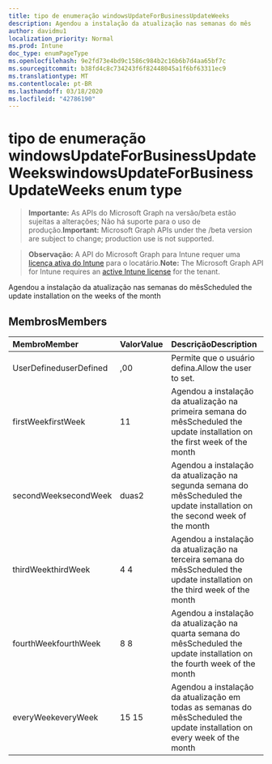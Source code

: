 ```yaml
---
title: tipo de enumeração windowsUpdateForBusinessUpdateWeeks
description: Agendou a instalação da atualização nas semanas do mês
author: davidmu1
localization_priority: Normal
ms.prod: Intune
doc_type: enumPageType
ms.openlocfilehash: 9e2fd73e4bd9c1586c984b2c16b6b7d4aa65bf7c
ms.sourcegitcommit: b38fd4c8c734243f6f82448045a1f6bf63311ec9
ms.translationtype: MT
ms.contentlocale: pt-BR
ms.lasthandoff: 03/18/2020
ms.locfileid: "42786190"
---
```

# <a name="windowsupdateforbusinessupdateweeks-enum-type"></a><span data-ttu-id="169e9-103">tipo de enumeração windowsUpdateForBusinessUpdateWeeks</span><span class="sxs-lookup"><span data-stu-id="169e9-103">windowsUpdateForBusinessUpdateWeeks enum type</span></span>

> <span data-ttu-id="169e9-104">**Importante:** As APIs do Microsoft Graph na versão/beta estão sujeitas a alterações; Não há suporte para o uso de produção.</span><span class="sxs-lookup"><span data-stu-id="169e9-104">**Important:** Microsoft Graph APIs under the /beta version are subject to change; production use is not supported.</span></span>

> <span data-ttu-id="169e9-105">**Observação:** A API do Microsoft Graph para Intune requer uma [licença ativa do Intune](https://go.microsoft.com/fwlink/?linkid=839381) para o locatário.</span><span class="sxs-lookup"><span data-stu-id="169e9-105">**Note:** The Microsoft Graph API for Intune requires an [active Intune license](https://go.microsoft.com/fwlink/?linkid=839381) for the tenant.</span></span>

<span data-ttu-id="169e9-106">Agendou a instalação da atualização nas semanas do mês</span><span class="sxs-lookup"><span data-stu-id="169e9-106">Scheduled the update installation on the weeks of the month</span></span>

## <a name="members"></a><span data-ttu-id="169e9-107">Membros</span><span class="sxs-lookup"><span data-stu-id="169e9-107">Members</span></span>
|<span data-ttu-id="169e9-108">Membro</span><span class="sxs-lookup"><span data-stu-id="169e9-108">Member</span></span>|<span data-ttu-id="169e9-109">Valor</span><span class="sxs-lookup"><span data-stu-id="169e9-109">Value</span></span>|<span data-ttu-id="169e9-110">Descrição</span><span class="sxs-lookup"><span data-stu-id="169e9-110">Description</span></span>|
|:---|:---|:---|
|<span data-ttu-id="169e9-111">UserDefined</span><span class="sxs-lookup"><span data-stu-id="169e9-111">userDefined</span></span>|<span data-ttu-id="169e9-112">,0</span><span class="sxs-lookup"><span data-stu-id="169e9-112">0</span></span>|<span data-ttu-id="169e9-113">Permite que o usuário defina.</span><span class="sxs-lookup"><span data-stu-id="169e9-113">Allow the user to set.</span></span>|
|<span data-ttu-id="169e9-114">firstWeek</span><span class="sxs-lookup"><span data-stu-id="169e9-114">firstWeek</span></span>|<span data-ttu-id="169e9-115">1</span><span class="sxs-lookup"><span data-stu-id="169e9-115">1</span></span>|<span data-ttu-id="169e9-116">Agendou a instalação da atualização na primeira semana do mês</span><span class="sxs-lookup"><span data-stu-id="169e9-116">Scheduled the update installation on the first week of the month</span></span>|
|<span data-ttu-id="169e9-117">secondWeek</span><span class="sxs-lookup"><span data-stu-id="169e9-117">secondWeek</span></span>|<span data-ttu-id="169e9-118">duas</span><span class="sxs-lookup"><span data-stu-id="169e9-118">2</span></span>|<span data-ttu-id="169e9-119">Agendou a instalação da atualização na segunda semana do mês</span><span class="sxs-lookup"><span data-stu-id="169e9-119">Scheduled the update installation on the second week of the month</span></span>|
|<span data-ttu-id="169e9-120">thirdWeek</span><span class="sxs-lookup"><span data-stu-id="169e9-120">thirdWeek</span></span>|<span data-ttu-id="169e9-121">4 </span><span class="sxs-lookup"><span data-stu-id="169e9-121">4</span></span>|<span data-ttu-id="169e9-122">Agendou a instalação da atualização na terceira semana do mês</span><span class="sxs-lookup"><span data-stu-id="169e9-122">Scheduled the update installation on the third week of the month</span></span>|
|<span data-ttu-id="169e9-123">fourthWeek</span><span class="sxs-lookup"><span data-stu-id="169e9-123">fourthWeek</span></span>|<span data-ttu-id="169e9-124">8 </span><span class="sxs-lookup"><span data-stu-id="169e9-124">8</span></span>|<span data-ttu-id="169e9-125">Agendou a instalação da atualização na quarta semana do mês</span><span class="sxs-lookup"><span data-stu-id="169e9-125">Scheduled the update installation on the fourth week of the month</span></span>|
|<span data-ttu-id="169e9-126">everyWeek</span><span class="sxs-lookup"><span data-stu-id="169e9-126">everyWeek</span></span>|<span data-ttu-id="169e9-127">15 </span><span class="sxs-lookup"><span data-stu-id="169e9-127">15</span></span>|<span data-ttu-id="169e9-128">Agendou a instalação da atualização em todas as semanas do mês</span><span class="sxs-lookup"><span data-stu-id="169e9-128">Scheduled the update installation on every week of the month</span></span>|



